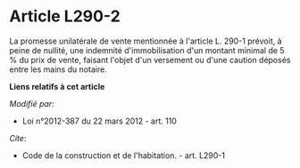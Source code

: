 # Article L290-2

La promesse unilatérale de vente mentionnée à l'article L. 290-1 prévoit, à peine de nullité, une indemnité d'immobilisation
d'un montant minimal de 5 % du prix de vente, faisant l'objet d'un versement ou d'une caution déposés entre les mains du
notaire.

**Liens relatifs à cet article**

_Modifié par_:

  - Loi n°2012-387 du 22 mars 2012 - art. 110

_Cite_:

  - Code de la construction et de l'habitation. - art. L290-1
